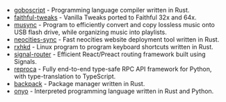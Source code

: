  - [goboscript](https://github.com/aspizu/goboscript) - Programming language compiler written in Rust.
 - [faithful-tweaks](https://github.com/aspizu/faithful-tweaks/) - Vanilla Tweaks ported to Faithful 32x and 64x.
 - [musync](https://github.com/aspizu/musync) - Program to efficiently convert and copy lossless music onto USB flash drive, while organizing music into playlists.
 - [neocities-sync](https://github.com/aspizu/neocities-sync) - Fast neocities website deployment tool written in Rust.
 - [rxhkd](https://github.com/aspizu/rxhkd) - Linux program to program keyboard shortcuts written in Rust.
 - [signal-router](https://github.com/aspizu/signal-router) - Efficient React/Preact routing framework built using Signals.
 - [reproca](https://github.com/aspizu/reproca) - Fully end-to-end type-safe RPC API framework for Python, with type-translation to TypeScript.
 - [backpack](https://github.com/aspizu/backpack) - Package manager written in Rust.
 - [onyo](https://github.com/aspizu/onyo) - Interpreted programming language written in Rust and Python.
